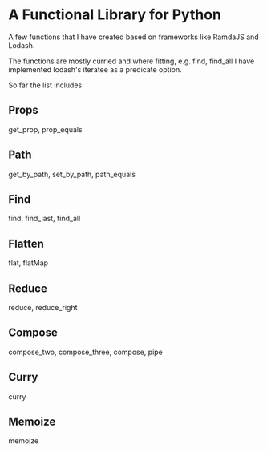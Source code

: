 # A Functional Library for Python
A few functions that I have created based on frameworks like RamdaJS and Lodash.

The functions are mostly curried and where fitting, e.g. find, find_all I have implemented lodash's iteratee as a predicate option.

So far the list includes

## Props
get_prop,
prop_equals

## Path
get_by_path,
set_by_path,
path_equals

## Find
find,
find_last,
find_all

## Flatten
flat,
flatMap

## Reduce
reduce,
reduce_right

## Compose
compose_two,
compose_three,
compose,
pipe

## Curry
curry

## Memoize
memoize
